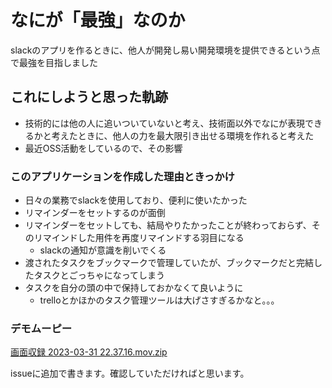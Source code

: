 # なにが「最強」なのか
slackのアプリを作るときに、他人が開発し易い開発環境を提供できるという点で最強を目指しました

## これにしようと思った軌跡
- 技術的には他の人に追いついていないと考え、技術面以外でなにが表現できるかと考えたときに、他人の力を最大限引き出せる環境を作れると考えた
- 最近OSS活動をしているので、その影響

### このアプリケーションを作成した理由ときっかけ
- 日々の業務でslackを使用しており、便利に使いたかった
- リマインダーをセットするのが面倒
- リマインダーをセットしても、結局やりたかったことが終わっておらず、そのリマインドした用件を再度リマインドする羽目になる
  - slackの通知が意識を削いでくる
- 渡されたタスクをブックマークで管理していたが、ブックマークだと完結したタスクとごっちゃになってしまう
- タスクを自分の頭の中で保持しておかなくて良いように
  - trelloとかほかのタスク管理ツールは大げさすぎるかなと。。。

### デモムーピー
[画面収録 2023-03-31 22.37.16.mov.zip](https://github.com/hiro-551010/slack-todo/files/11122351/2023-03-31.22.37.16.mov.zip)



issueに追加で書きます。確認していただければと思います。
